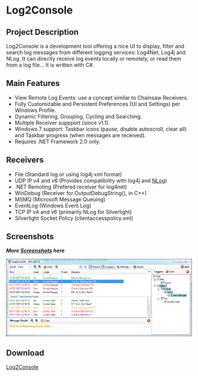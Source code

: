 # Log2Console

## Project Description
Log2Console is a development tool offering a nice UI to display, filter and search log messages from different logging services: Log4Net, Log4j and NLog. It can directly receive log events locally or remotely, or read them from a log file... It is written with C#.

## Main Features
* View Remote Log Events: use a concept similar to Chainsaw Receivers.
* Fully Customizable and Persistent Preferences (UI and Settings) per Windows Profile.
* Dynamic Filtering, Grouping, Cycling and Searching.
* Multiple Receiver suppport (since v1.1).
* Windows 7 support: Taskbar icons (pause, disable autoscroll, clear all) and Taskbar progress (when messages are received).
* Requires .NET Framework 2.0 only.

## Receivers
* File (Standard log or using log4j xml format)
* UDP IP v4 and v6 (Provides compatibility with log4j and [NLog](docs/NLog.md))
* .NET Remoting (Prefered receiver for log4net)
* WinDebug (Receiver for OutputDebugString(), in C++)
* MSMQ (Microsoft Message Queuing)
* EventLog (Windows Event Log)
* TCP IP v4 and v6 (primarily NLog for Silverlight)
* Silverlight Socket Policy (clientaccesspolicy.xml)

## Screenshots
_**More [Screenshots](docs/Screenshots.md) here**_

![](docs/Home_Log2Console_3.png)

## Download
[Log2Console](releases/latest)
